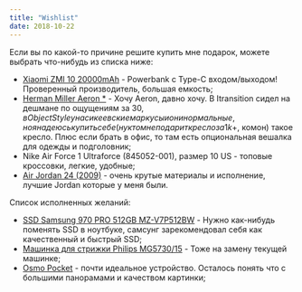 ```yaml
---
title: "Wishlist"
date: 2018-10-22
---
```


Если вы по какой-то причине решите купить мне подарок, можете выбрать что-нибудь из списка ниже:

* [Xiaomi ZMI 10 20000mAh](https://catalog.onliner.by/portablecharger/xiaomi/qb820) - Powerbank с Type-C входом/выходом! Проверенный производитель, большая емкость;
* [Herman Miller Aeron *](https://catalog.onliner.by/office_chair/hermanmiller/aeronclassic) - Хочу Aeron, давно хочу. В Itransition сидел на дешмане по ощущениям за 30$, в ObjectStyle у нас икеевские маркусы и они нормальные, но я надеюсь купить себе (ну кто мне подарит кресло за 1k+$, комон) такое кресло. Плюс если брать в офис, то там есть опциональная вешалка для одежды и подголовник;
* Nike Air Force 1 Ultraforce (845052-001), размер 10 US - топовые кроссовки, легкие, удобные;
* [Air Jordan 24 (2009)](https://www.jordan.com/collection/air-jordan-24) - очень крутые материалы и исполнение, лучшие Jordan которые у меня были.

Список исполненных желаний:

* [SSD Samsung 970 PRO 512GB MZ-V7P512BW](https://catalog.onliner.by/ssd/samsung/mzv7p512bw) - Нужно как-нибудь поменять SSD в ноутбуке, самсунг зарекомендовал себя как качественный и быстрый SSD;
* [Машинка для стрижки Philips MG5730/15](https://catalog.onliner.by/hairclipper/philips/mg573015) - Тоже на замену текущей машинке;
* [Osmo Pocket](https://store.dji.com/product/osmo-pocket) - почти идеальное устройство. Осталось понять что с большими панорамами и качеством картинки;
